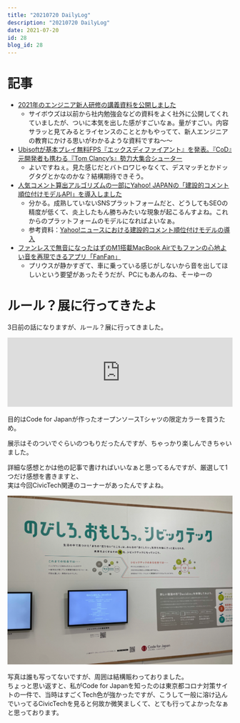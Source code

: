 ```yaml
---
title: "20210720 DailyLog"
description: "20210720 DailyLog"
date: 2021-07-20
id: 28
blog_id: 28
---
```


# 記事

- [2021年のエンジニア新人研修の講義資料を公開しました](https://blog.cybozu.io/entry/2021/07/20/100000)
  - サイボウズは以前から社内勉強会などの資料をよく社外に公開してくれていましたが、ついに本気を出した感がすごいなぁ。量がすごい。内容サラッと見てみるとライセンスのこととかもやってて、新人エンジニアの教育にかける思いがわかるような資料ですね～～
- [Ubisoftが基本プレイ無料FPS『エックスディファイアント』を発表。『CoD』元開発者も携わる『Tom Clancy’s』勢力大集合シューター](https://automaton-media.com/articles/newsjp/20210720-169500/)
  - よいですねぇ。見た感じだとバトロワじゃなくて、デスマッチとかドッグタグとかなのかな？結構期待できそう。
- [人気コメント算出アルゴリズムの一部にYahoo! JAPANの「建設的コメント順位付けモデルAPI」を導入しました](https://bookmark.hatenastaff.com/entry/yahoo_comment_api)
  - 分かる。成熟していないSNSプラットフォームだと、どうしてもSEOの精度が低くて、炎上したもん勝ちみたいな現象が起こるんすよね。これからのプラットフォームのモデルになればよいなぁ。
  - 参考資料：[Yahoo!ニュースにおける建設的コメント順位付けモデルの導入](https://www.anlp.jp/proceedings/annual_meeting/2019/pdf_dir/P7-33.pdf)
- [ファンレスで無音になったはずのM1搭載MacBook Airでもファンの心地よい音を再現できるアプリ「FanFan」](https://gigazine.net/news/20210719-fanfan-apple-silicon/)
  - プリウスが静かすぎて、車に乗っている感じがしないから音を出してほしいという要望があったそうだが、PCにもあんのね、そーゆーの

# ルール？展に行ってきたよ
3日前の話になりますが、ルール？展に行ってきました。

<iframe 
  class="hatenablogcard" 
  style="width:100%;height:155px;max-width:680px;"
  src="https://hatenablog-parts.com/embed?url=http://www.2121designsight.jp/program/rule/" 
  width="300" height="150" frameborder="0" scrolling="no">
</iframe>

目的はCode for Japanが作ったオープンソースTシャツの限定カラーを買うため。

展示はそのついでぐらいのつもりだったんですが、ちゃっかり楽しんできちゃいました。

詳細な感想とかは他の記事で書ければいいなぁと思ってるんですが、厳選して1つだけ感想を書きますと、  
実は今回CivicTech関連のコーナーがあったんですよね。

![c4j](./c4j.PNG)

写真は誰も写ってないですが、周囲は結構賑わっておりました。  
ちょっと思い返すと、私がCode for Japanを知ったのは東京都コロナ対策サイトの一件で、当時はすごくTech色が強かったですが、こうして一般に溶け込んでいってるCivicTechを見ると何故か微笑ましくて、とても行ってよかったなぁと思っております。